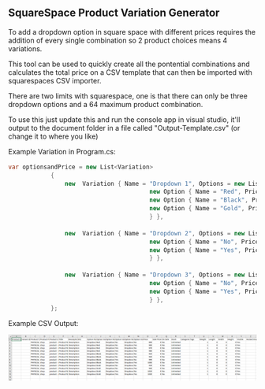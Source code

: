 ## SquareSpace Product Variation Generator

To add a dropdown option in square space with different prices requires the addition of every single combination so 2 product choices means 4 variations.

This tool can be used to quickly create all the pontential combinations and calculates the total price on a CSV template that can then be imported with squarespaces CSV importer.

There are two limits with squarespace, one is that there can only be three dropdown options and a 64 maximum product combination.

To use this just update this and run the console app in visual studio, it'll output to the document folder in a file called "Output-Template.csv" (or change it to where you like)

Example Variation in Program.cs:

```csharp
var optionsandPrice = new List<Variation>
			{
				new  Variation { Name = "Dropdown 1", Options = new List<Option> {
										new Option { Name = "Red", Price = 0 },
										new Option { Name = "Black", Price = 20 },
										new Option { Name = "Gold", Price = 40 },
										} },

				new  Variation { Name = "Dropdown 2", Options = new List<Option> {
										new Option { Name = "No", Price = 0 },
										new Option { Name = "Yes", Price = 80 },
										} },

				new  Variation { Name = "Dropdown 3", Options = new List<Option> {
										new Option { Name = "No", Price = 0 },
										new Option { Name = "Yes", Price = 1 },
										} },
			};
```

Example CSV Output:

![Output CSV](Example.png "Output CSV")